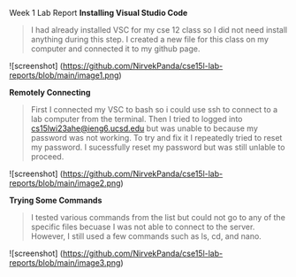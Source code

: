Week 1 Lab Report
__Installing Visual Studio Code__
> I had already installed VSC for my cse 12 class so I did not need install anything during this step. I created a new file for this class on my computer and connected it to my github page.

![screenshot] (https://github.com/NirvekPanda/cse15l-lab-reports/blob/main/image1.png)

__Remotely Connecting__ 
> First I connected my VSC to bash so i could use ssh to connect to a lab computer from the terminal. Then I tried to logged into cs15lwi23ahe@ieng6.ucsd.edu but was unable to because my password was not working. To try and fix it I repeatedly tried to reset my password. I sucessfully reset my password but was still unlable to proceed.

![screenshot] (https://github.com/NirvekPanda/cse15l-lab-reports/blob/main/image2.png)

__Trying Some Commands__
> I tested various commands from the list but could not go to any of the specific files becuase I was not able to connect to the server. However, I still used a few commands such as ls, cd, and nano.

![screenshot] (https://github.com/NirvekPanda/cse15l-lab-reports/blob/main/image3.png)
